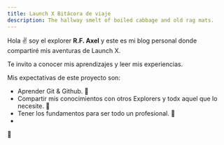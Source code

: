 ```yaml
---
title: Launch X Bitácora de viaje
description: The hallway smelt of boiled cabbage and old rag mats.
---
```


Hola ✌️  soy el explorer **R.F. Axel** y este es mi blog personal donde compartiré mis aventuras de Launch X.

Te invito a conocer mis aprendizajes y leer mis experiencias.

Mis expectativas de este proyecto son: 

- Aprender Git & Github. 🤪
- Compartir mis conocimientos con otros Explorers y todx aquel que lo necesite. 🥶
- Tener los fundamentos para ser todo un profesional. 🥵
- 

🚀
